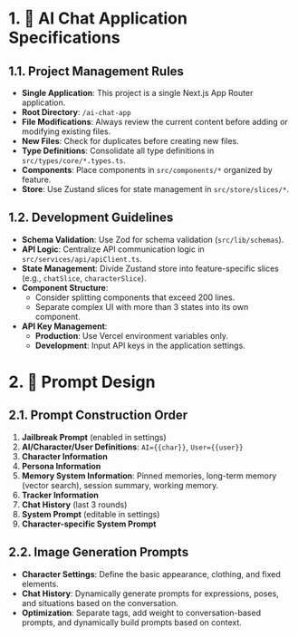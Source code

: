 # 1. 🤖 AI Chat Application Specifications

## 1.1. Project Management Rules

*   **Single Application**: This project is a single Next.js App Router application.
*   **Root Directory**: `/ai-chat-app`
*   **File Modifications**: Always review the current content before adding or modifying existing files.
*   **New Files**: Check for duplicates before creating new files.
*   **Type Definitions**: Consolidate all type definitions in `src/types/core/*.types.ts`.
*   **Components**: Place components in `src/components/*` organized by feature.
*   **Store**: Use Zustand slices for state management in `src/store/slices/*`.

## 1.2. Development Guidelines

*   **Schema Validation**: Use Zod for schema validation (`src/lib/schemas`).
*   **API Logic**: Centralize API communication logic in `src/services/api/apiClient.ts`.
*   **State Management**: Divide Zustand store into feature-specific slices (e.g., `chatSlice`, `characterSlice`).
*   **Component Structure**:
    *   Consider splitting components that exceed 200 lines.
    *   Separate complex UI with more than 3 states into its own component.
*   **API Key Management**:
    *   **Production**: Use Vercel environment variables only.
    *   **Development**: Input API keys in the application settings.

# 2. 📝 Prompt Design

## 2.1. Prompt Construction Order

1.  **Jailbreak Prompt** (enabled in settings)
2.  **AI/Character/User Definitions**: `AI={{char}}`, `User={{user}}`
3.  **Character Information**
4.  **Persona Information**
5.  **Memory System Information**: Pinned memories, long-term memory (vector search), session summary, working memory.
6.  **Tracker Information**
7.  **Chat History** (last 3 rounds)
8.  **System Prompt** (editable in settings)
9.  **Character-specific System Prompt**

## 2.2. Image Generation Prompts

*   **Character Settings**: Define the basic appearance, clothing, and fixed elements.
*   **Chat History**: Dynamically generate prompts for expressions, poses, and situations based on the conversation.
*   **Optimization**: Separate tags, add weight to conversation-based prompts, and dynamically build prompts based on context.
